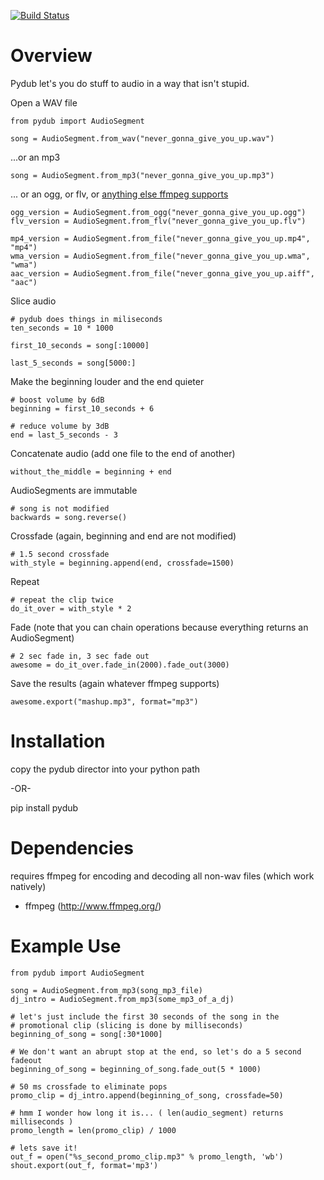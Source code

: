 [![Build Status](https://secure.travis-ci.org/jiaaro/pydub.png?branch=master)](http://travis-ci.org/jiaaro/pydub)

# Overview

Pydub let's you do stuff to audio in a way that isn't stupid.

Open a WAV file

    from pydub import AudioSegment
    
    song = AudioSegment.from_wav("never_gonna_give_you_up.wav")
    
...or an mp3

    song = AudioSegment.from_mp3("never_gonna_give_you_up.mp3")
    
... or an ogg, or flv, or [anything else ffmpeg supports](http://www.iepak.com/35/TopicDetail.aspx)
    
    ogg_version = AudioSegment.from_ogg("never_gonna_give_you_up.ogg")
    flv_version = AudioSegment.from_flv("never_gonna_give_you_up.flv")
    
    mp4_version = AudioSegment.from_file("never_gonna_give_you_up.mp4", "mp4")
    wma_version = AudioSegment.from_file("never_gonna_give_you_up.wma", "wma")
    aac_version = AudioSegment.from_file("never_gonna_give_you_up.aiff", "aac")
    
Slice audio
    
    # pydub does things in miliseconds
    ten_seconds = 10 * 1000
    
    first_10_seconds = song[:10000]
    
    last_5_seconds = song[5000:]
    
Make the beginning louder and the end quieter
    
    # boost volume by 6dB
    beginning = first_10_seconds + 6
    
    # reduce volume by 3dB
    end = last_5_seconds - 3
    
Concatenate audio (add one file to the end of another)
    
    without_the_middle = beginning + end
    
AudioSegments are immutable
    
    # song is not modified
    backwards = song.reverse()
    
Crossfade (again, beginning and end are not modified)
    
    # 1.5 second crossfade
    with_style = beginning.append(end, crossfade=1500)
    
Repeat

    # repeat the clip twice
    do_it_over = with_style * 2
    
Fade (note that you can chain operations because everything returns
an AudioSegment)
    
    # 2 sec fade in, 3 sec fade out
    awesome = do_it_over.fade_in(2000).fade_out(3000)
    
Save the results (again whatever ffmpeg supports)

    awesome.export("mashup.mp3", format="mp3")
    

# Installation

copy the pydub director into your python path 

-OR-

  pip install pydub


# Dependencies

requires ffmpeg for encoding and decoding all non-wav files (which work natively)

 - ffmpeg (http://www.ffmpeg.org/)

# Example Use

	from pydub import AudioSegment

	song = AudioSegment.from_mp3(song_mp3_file)
	dj_intro = AudioSegment.from_mp3(some_mp3_of_a_dj)
	
	# let's just include the first 30 seconds of the song in the
	# promotional clip (slicing is done by milliseconds)
	beginning_of_song = song[:30*1000]

	# We don't want an abrupt stop at the end, so let's do a 5 second fadeout
	beginning_of_song = beginning_of_song.fade_out(5 * 1000)

	# 50 ms crossfade to eliminate pops
	promo_clip = dj_intro.append(beginning_of_song, crossfade=50)
	
	# hmm I wonder how long it is... ( len(audio_segment) returns milliseconds )
	promo_length = len(promo_clip) / 1000
	
	# lets save it!
	out_f = open("%s_second_promo_clip.mp3" % promo_length, 'wb')
	shout.export(out_f, format='mp3')

